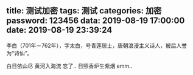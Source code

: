 title: 测试加密
tags: 测试
categories: 加密
password: 123456
data: 2019-08-19 17:00:00
date: 2019-08-19 23:39:24
---
李白（701年－762年），字太白，号青莲居士，唐朝浪漫主义诗人，被后人誉为“诗仙”。
<!--more-->
白日依山尽
黄河入海流
忘了..
日照香炉生紫烟
emm..
